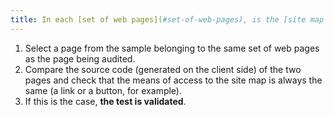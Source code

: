 ```yaml
---
title: In each [set of web pages](#set-of-web-pages), is the [site map page](#site-map-page) accessible from an identical functionality?
---
```


1. Select a page from the sample belonging to the same set of web pages as the page being audited.
2. Compare the source code (generated on the client side) of the two pages and check that the means of access to the site map is always the same (a link or a button, for example).
3. If this is the case, **the test is validated**.
